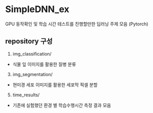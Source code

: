 # SimpleDNN_ex
GPU 동작확인 및 학습 시간 테스트를 진행할만한 딥러닝 주제 모음 (Pytorch)

## repository 구성
1. img_classification/
  * 식물 잎 이미지를 활용한 질병 분류
3. img_segmentation/
  * 현미경 세포 이미지를 활용한 세포막 픽셀 분할
5. time_results/
  * 기존에 실험했던 환경 별 학습수행시간 측정 결과 모음
